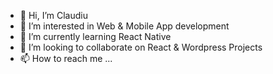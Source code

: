 - 👋 Hi, I’m Claudiu
- 👀 I’m interested in Web & Mobile App development
- 🌱 I’m currently learning React Native
- 💞️ I’m looking to collaborate on React & Wordpress Projects
- 📫 How to reach me ...

<!---
BuildTheWeb1/BuildTheWeb1 is a ✨ special ✨ repository because its `README.md` (this file) appears on your GitHub profile.
You can click the Preview link to take a look at your changes.
--->

